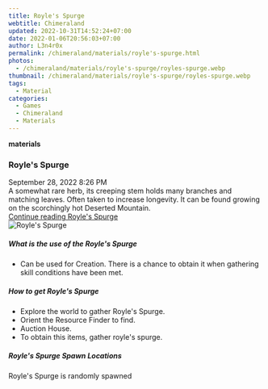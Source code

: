 ```yaml
---
title: Royle's Spurge
webtitle: Chimeraland
updated: 2022-10-31T14:52:24+07:00
date: 2022-01-06T20:56:03+07:00
author: L3n4r0x
permalink: /chimeraland/materials/royle's-spurge.html
photos:
  - /chimeraland/materials/royle's-spurge/royles-spurge.webp
thumbnail: /chimeraland/materials/royle's-spurge/royles-spurge.webp
tags:
  - Material
categories:
  - Games
  - Chimeraland
  - Materials
---
```


<section id="bootstrap-wrapper"><link rel="stylesheet" href="https://cdn.statically.io/gh/dimaslanjaka/Web-Manajemen/40ac3225/css/bootstrap-4.5-wrapper.css"/><div class="row g-0 border rounded overflow-hidden flex-md-row mb-4 shadow-sm position-relative"><div class="col p-4 d-flex flex-column position-static"><strong class="d-inline-block mb-2 text-success">materials</strong><h3 class="mb-0">Royle&#x27;s Spurge</h3><div class="mb-1 text-muted">September 28, 2022 8:26 PM</div><div class="mb-2 border p-1">A somewhat rare herb, its creeping stem holds many branches and matching leaves. Often taken to increase longevity. It can be found growing on the scorchingly hot Deserted Mountain.</div><a href="#" class="stretched-link d-none">Continue reading Royle&#x27;s Spurge</a></div><div class="col-auto d-none d-lg-block"><img src="/chimeraland/materials/royle&#x27;s-spurge/royles-spurge.webp" alt="Royle&#x27;s Spurge"/></div></div><div class="row"><div class="col-lg-6 col-12 mb-2"><div class="card"><div class="card-body"><h5 class="card-title">What is the use of the Royle&#x27;s Spurge</h5><div class="card-text"><ul><li>Can be used for Creation. There is a chance to obtain it when gathering skill conditions have been met.</li></ul></div></div></div></div><div class="col-lg-6 col-12 mb-2"><div class="card"><div class="card-body"><h5 class="card-title">How to get Royle&#x27;s Spurge</h5><div class="card-text"><ul><li>Explore the world to gather Royle&#x27;s Spurge.</li><li>Orient the Resource Finder to find.</li><li>Auction House.</li><li>To obtain this items, gather royle&#x27;s spurge.</li></ul></div></div></div></div><div class="col-12 mb-2"><h5>Royle&#x27;s Spurge Spawn Locations</h5><p>Royle&#x27;s Spurge is randomly spawned</p></div></div></section>